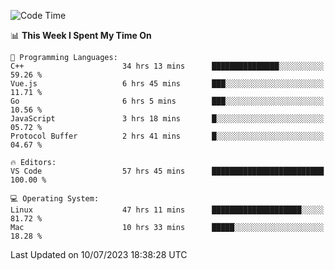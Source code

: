 
<!--START_SECTION:waka-->
![Code Time](http://img.shields.io/badge/Code%20Time-821%20hrs%2016%20mins-blue)

📊 **This Week I Spent My Time On** 

```text
💬 Programming Languages: 
C++                      34 hrs 13 mins      ███████████████░░░░░░░░░░   59.26 % 
Vue.js                   6 hrs 45 mins       ███░░░░░░░░░░░░░░░░░░░░░░   11.71 % 
Go                       6 hrs 5 mins        ███░░░░░░░░░░░░░░░░░░░░░░   10.56 % 
JavaScript               3 hrs 18 mins       █░░░░░░░░░░░░░░░░░░░░░░░░   05.72 % 
Protocol Buffer          2 hrs 41 mins       █░░░░░░░░░░░░░░░░░░░░░░░░   04.67 % 

🔥 Editors: 
VS Code                  57 hrs 45 mins      █████████████████████████   100.00 % 

💻 Operating System: 
Linux                    47 hrs 11 mins      ████████████████████░░░░░   81.72 % 
Mac                      10 hrs 33 mins      █████░░░░░░░░░░░░░░░░░░░░   18.28 % 
```


 Last Updated on 10/07/2023 18:38:28 UTC
<!--END_SECTION:waka-->

